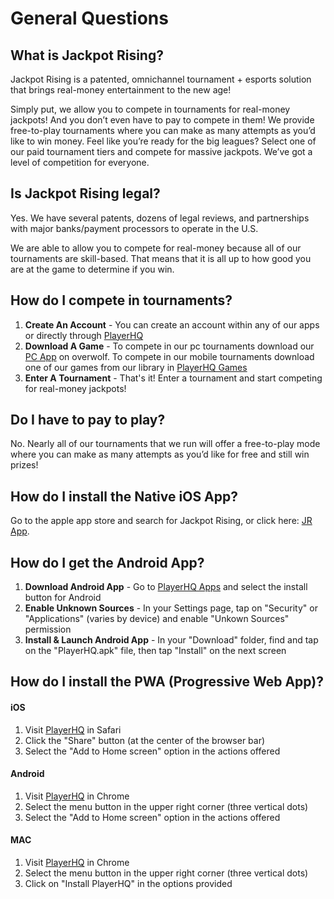 # General Questions

## What is Jackpot Rising?

Jackpot Rising is a patented, omnichannel tournament + esports solution that brings real-money entertainment to the new age! 

Simply put, we allow you to compete in tournaments for real-money jackpots! And you don’t even have to pay to compete in them! We provide free-to-play tournaments where you can make as many attempts as you’d like to win money. Feel like you’re ready for the big leagues? Select one of our paid tournament tiers and compete for massive jackpots. We’ve got a level of competition for everyone.

## Is Jackpot Rising legal?

Yes. We have several patents, dozens of legal reviews, and partnerships with major banks/payment processors to operate in the U.S. 

We are able to allow you to compete for real-money because all of our tournaments are skill-based. That means that it is all up to how good you are at the game to determine if you win.

## How do I compete in tournaments?

1. **Create An Account** - You can create an account within any of our apps or directly through [PlayerHQ](https://playerhq.jackpotrising.com)
2. **Download A Game** - To compete in our pc tournaments download our [PC App](https://overwolf.jackpotrising.com) on overwolf. To compete in our mobile tournaments download one of our games from our library in [PlayerHQ Games](https://playerhq.jackpotrising.com/games)
3. **Enter A Tournament** - That's it! Enter a tournament and start competing for real-money jackpots!

## Do I have to pay to play?

No. Nearly all of our tournaments that we run will offer a free-to-play mode where you can make as many attempts as you’d like for free and still win prizes!

## How do I install the Native iOS App?

Go to the apple app store and search for Jackpot Rising, or click here: [JR App](https://itunes.apple.com/us/app/jackpot-rising/id1213052660?&mt=8).

## How do I get the Android App?

1. **Download Android App** - Go to [PlayerHQ Apps](https://playerhq.jackpotrising.com/hub) and select the install button for Android
2. **Enable Unknown Sources** - In your Settings page, tap on "Security" or "Applications" (varies by device) and enable "Unkown Sources" permission
3. **Install & Launch Android App** - In your "Download" folder, find and tap on the "PlayerHQ.apk" file, then tap "Install" on the next screen

## How do I install the PWA (Progressive Web App)?

#### iOS

1. Visit [PlayerHQ](https://playerhq.jackpotrising.com) in Safari
2. Click the "Share" button (at the center of the browser bar)
3. Select the "Add to Home screen" option in the actions offered

#### Android

1. Visit [PlayerHQ](https://playerhq.jackpotrising.com) in Chrome
2. Select the menu button in the upper right corner (three vertical dots)
3. Select the "Add to Home screen" option in the actions offered

#### MAC

1. Visit [PlayerHQ](https://playerhq.jackpotrising.com) in Chrome
2. Select the menu button in the upper right corner (three vertical dots)
3. Click on "Install PlayerHQ" in the options provided